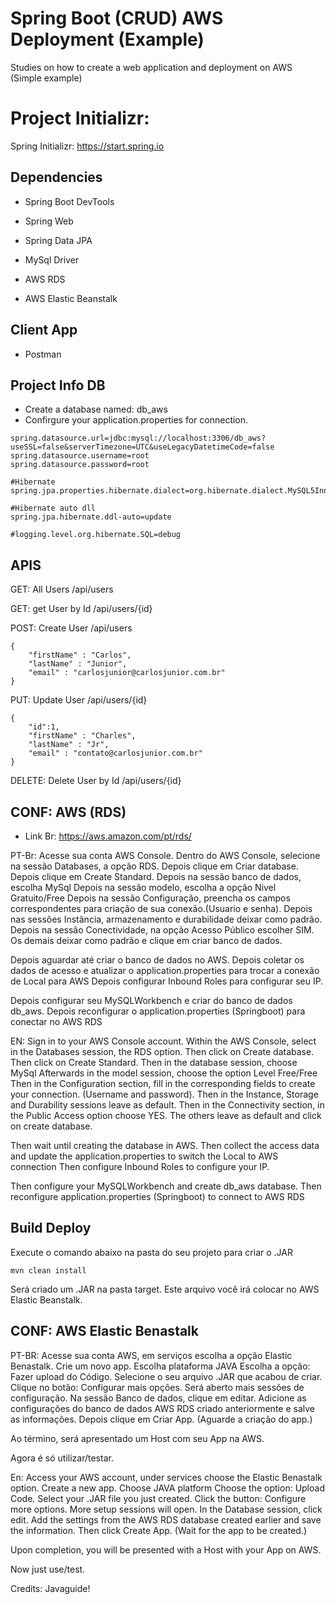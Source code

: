 # Spring Boot (CRUD) AWS Deployment (Example)

Studies on how to create a web application and deployment on AWS (Simple example)


# Project Initializr:

Spring Initializr: https://start.spring.io

## Dependencies
- Spring Boot DevTools
- Spring Web
- Spring Data JPA
- MySql Driver 

- AWS RDS
- AWS Elastic Beanstalk

## Client App
- Postman

## Project Info DB
- Create a database named: db_aws
- Confirgure your application.properties for connection.

```
spring.datasource.url=jdbc:mysql://localhost:3306/db_aws?useSSL=false&serverTimezone=UTC&useLegacyDatetimeCode=false
spring.datasource.username=root
spring.datasource.password=root

#Hibernate
spring.jpa.properties.hibernate.dialect=org.hibernate.dialect.MySQL5InnoDBDialect

#Hibernate auto dll
spring.jpa.hibernate.ddl-auto=update

#logging.level.org.hibernate.SQL=debug

```


## APIS


GET: All Users
/api/users

GET: get User by Id
/api/users/{id}

POST: Create User
/api/users
```
{
    "firstName" : "Carlos",
    "lastName" : "Junior",
    "email" : "carlosjunior@carlosjunior.com.br"
}
```

PUT: Update User
/api/users/{id}
```
{
    "id":1,
    "firstName" : "Charles",
    "lastName" : "Jr",
    "email" : "contato@carlosjunior.com.br"
}
```

DELETE: Delete User by Id
/api/users/{id}



## CONF: AWS (RDS) 

- Link Br: https://aws.amazon.com/pt/rds/

PT-Br:
Acesse sua conta AWS Console.
Dentro do AWS Console, selecione na sessão Databases, a opção RDS. 
Depois clique em Criar database.
Depois clique em Create Standard.
Depois na sessão banco de dados, escolha MySql
Depois na sessão modelo, escolha a opção Nivel Gratuito/Free
Depois na sessão Configuração, preencha os campos correspondentes para criação de sua conexão.(Usuario e senha).
Depois nas sessões Instância, armazenamento e durabilidade deixar como padrão.
Depois na sessão Conectividade, na opção Acesso Público escolher SIM.
Os demais deixar como padrão e clique em criar banco de dados.

Depois aguardar até criar o banco de dados no AWS.
Depois coletar os dados de acesso e atualizar o application.properties para trocar a conexão de Local para AWS
Depois configurar Inbound Roles para configurar seu IP. 

Depois configurar seu MySQLWorkbench e criar do banco de dados db_aws.
Depois reconfigurar o application.properties (Springboot) para conectar no AWS RDS

EN: 
Sign in to your AWS Console account.
Within the AWS Console, select in the Databases session, the RDS option.
Then click on Create database.
Then click on Create Standard.
Then in the database session, choose MySql
Afterwards in the model session, choose the option Level Free/Free
Then in the Configuration section, fill in the corresponding fields to create your connection. (Username and password).
Then in the Instance, Storage and Durability sessions leave as default.
Then in the Connectivity section, in the Public Access option choose YES.
The others leave as default and click on create database.

Then wait until creating the database in AWS.
Then collect the access data and update the application.properties to switch the Local to AWS connection
Then configure Inbound Roles to configure your IP.

Then configure your MySQLWorkbench and create db_aws database.
Then reconfigure application.properties (Springboot) to connect to AWS RDS



## Build Deploy

Execute o comando abaixo na pasta do seu projeto para criar o .JAR

```
mvn clean install
```

Será criado um .JAR na pasta target. Este arquivo você irá colocar no AWS Elastic Beanstalk.


## CONF: AWS Elastic Benastalk

PT-BR:
Acesse sua conta AWS, em serviços escolha a opção Elastic Benastalk.
Crie um novo app.
Escolha plataforma JAVA
Escolha a opção: Fazer upload do Código.  Selecione o seu arquivo .JAR que acabou de criar.
Clique no botão: Configurar mais opções. Será aberto mais sessões de configuração.
Na sessão Banco de dados, clique em editar. Adicione as configurações do banco de dados AWS RDS criado anteriormente e salve as informações.
Depois clique em Criar App. (Aguarde a criação do app.)

Ao término, será apresentado um Host com seu App na AWS. 

Agora é só utilizar/testar.



En:
Access your AWS account, under services choose the Elastic Benastalk option.
Create a new app.
Choose JAVA platform
Choose the option: Upload Code. Select your .JAR file you just created.
Click the button: Configure more options. More setup sessions will open.
In the Database session, click edit. Add the settings from the AWS RDS database created earlier and save the information.
Then click Create App. (Wait for the app to be created.)

Upon completion, you will be presented with a Host with your App on AWS.

Now just use/test.






Credits: Javaguide!